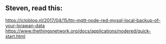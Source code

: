 ## Steven, read this:
https://ictoblog.nl/2017/04/15/ttn-mqtt-node-red-mysql-local-backup-of-your-lorawan-data
https://www.thethingsnetwork.org/docs/applications/nodered/quick-start.html
